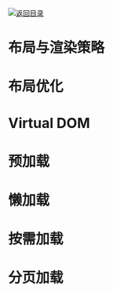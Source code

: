 [![返回目录](https://i.postimg.cc/50XLzC7C/image.png)](https://parg.co/UGZ)

# 布局与渲染策略

# 布局优化

# Virtual DOM

# 预加载

# 懒加载

# 按需加载

# 分页加载
